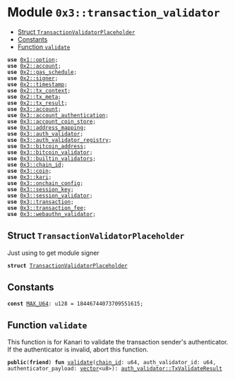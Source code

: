 
<a name="0x3_transaction_validator"></a>

# Module `0x3::transaction_validator`



-  [Struct `TransactionValidatorPlaceholder`](#0x3_transaction_validator_TransactionValidatorPlaceholder)
-  [Constants](#@Constants_0)
-  [Function `validate`](#0x3_transaction_validator_validate)


<pre><code><b>use</b> <a href="">0x1::option</a>;
<b>use</b> <a href="">0x2::account</a>;
<b>use</b> <a href="">0x2::gas_schedule</a>;
<b>use</b> <a href="">0x2::signer</a>;
<b>use</b> <a href="">0x2::timestamp</a>;
<b>use</b> <a href="">0x2::tx_context</a>;
<b>use</b> <a href="">0x2::tx_meta</a>;
<b>use</b> <a href="">0x2::tx_result</a>;
<b>use</b> <a href="account.md#0x3_account">0x3::account</a>;
<b>use</b> <a href="account_authentication.md#0x3_account_authentication">0x3::account_authentication</a>;
<b>use</b> <a href="account_coin_store.md#0x3_account_coin_store">0x3::account_coin_store</a>;
<b>use</b> <a href="address_mapping.md#0x3_address_mapping">0x3::address_mapping</a>;
<b>use</b> <a href="auth_validator.md#0x3_auth_validator">0x3::auth_validator</a>;
<b>use</b> <a href="auth_validator_registry.md#0x3_auth_validator_registry">0x3::auth_validator_registry</a>;
<b>use</b> <a href="bitcoin_address.md#0x3_bitcoin_address">0x3::bitcoin_address</a>;
<b>use</b> <a href="bitcoin_validator.md#0x3_bitcoin_validator">0x3::bitcoin_validator</a>;
<b>use</b> <a href="builtin_validators.md#0x3_builtin_validators">0x3::builtin_validators</a>;
<b>use</b> <a href="chain_id.md#0x3_chain_id">0x3::chain_id</a>;
<b>use</b> <a href="coin.md#0x3_coin">0x3::coin</a>;
<b>use</b> <a href="kari.md#0x3_kari">0x3::kari</a>;
<b>use</b> <a href="onchain_config.md#0x3_onchain_config">0x3::onchain_config</a>;
<b>use</b> <a href="session_key.md#0x3_session_key">0x3::session_key</a>;
<b>use</b> <a href="session_validator.md#0x3_session_validator">0x3::session_validator</a>;
<b>use</b> <a href="transaction.md#0x3_transaction">0x3::transaction</a>;
<b>use</b> <a href="transaction_fee.md#0x3_transaction_fee">0x3::transaction_fee</a>;
<b>use</b> <a href="webauthn_validator.md#0x3_webauthn_validator">0x3::webauthn_validator</a>;
</code></pre>



<a name="0x3_transaction_validator_TransactionValidatorPlaceholder"></a>

## Struct `TransactionValidatorPlaceholder`

Just using to get module signer


<pre><code><b>struct</b> <a href="transaction_validator.md#0x3_transaction_validator_TransactionValidatorPlaceholder">TransactionValidatorPlaceholder</a>
</code></pre>



<a name="@Constants_0"></a>

## Constants


<a name="0x3_transaction_validator_MAX_U64"></a>



<pre><code><b>const</b> <a href="transaction_validator.md#0x3_transaction_validator_MAX_U64">MAX_U64</a>: u128 = 18446744073709551615;
</code></pre>



<a name="0x3_transaction_validator_validate"></a>

## Function `validate`

This function is for Kanari to validate the transaction sender's authenticator.
If the authenticator is invalid, abort this function.


<pre><code><b>public</b>(<b>friend</b>) <b>fun</b> <a href="transaction_validator.md#0x3_transaction_validator_validate">validate</a>(<a href="chain_id.md#0x3_chain_id">chain_id</a>: u64, auth_validator_id: u64, authenticator_payload: <a href="">vector</a>&lt;u8&gt;): <a href="auth_validator.md#0x3_auth_validator_TxValidateResult">auth_validator::TxValidateResult</a>
</code></pre>
